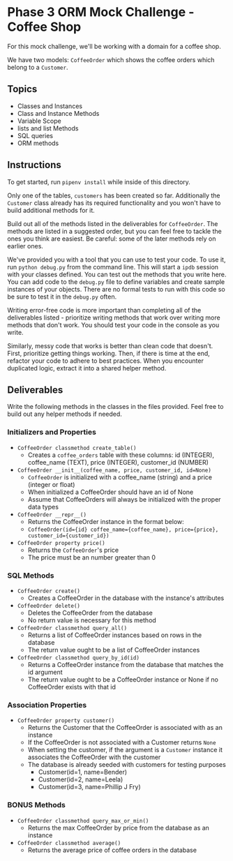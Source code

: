 # Phase 3 ORM Mock Challenge - Coffee Shop

For this mock challenge, we'll be working with a domain for a coffee shop.

We have two models: `CoffeeOrder` which shows the coffee orders which belong to a `Customer`.

## Topics

- Classes and Instances
- Class and Instance Methods
- Variable Scope
- lists and list Methods
- SQL queries
- ORM methods

## Instructions

To get started, run `pipenv install` while inside of this directory.

Only one of the tables, `customers` has been created so far. Additionally the `Customer`
class already has its required functionality and you won't have to build
additional methods for it.

Build out all of the methods listed in the deliverables for `CoffeeOrder`. The methods are listed in a suggested order, but you can feel free to tackle the ones you think
are easiest. Be careful: some of the later methods rely on earlier ones.

We've provided you with a tool that you can use to test your code. To use it,
run `python debug.py` from the command line. This will start a `ipdb` session
with your classes defined. You can test out the methods that you write here. You
can add code to the `debug.py` file to define variables and create sample
instances of your objects. There are no formal tests to run with this code so be
sure to test it in the `debug.py` often.

Writing error-free code is more important than completing all of the
deliverables listed - prioritize writing methods that work over writing more
methods that don't work. You should test your code in the console as you write.

Similarly, messy code that works is better than clean code that doesn't. First,
prioritize getting things working. Then, if there is time at the end, refactor
your code to adhere to best practices. When you encounter duplicated logic,
extract it into a shared helper method.

## Deliverables

Write the following methods in the classes in the files provided. Feel free to
build out any helper methods if needed.

### Initializers and Properties

- `CoffeeOrder classmethod create_table()`
  - Creates a `coffee_orders` table with these columns: id (INTEGER), coffee_name (TEXT),
  price (INTEGER), customer_id (NUMBER)
- `CoffeeOrder __init__(coffee_name, price, customer_id, id=None)`
  - `CoffeeOrder` is initialized with a coffee_name (string) and a price (integer or float)
  - When initialized a CoffeeOrder should have an id of None
  - Assume that CoffeeOrders will always be initialized with the proper data types
- `CoffeeOrder __repr__()`
  - Returns the CoffeeOrder instance in the format below:
  - `CoffeeOrder(id={id} coffee_name={coffee_name}, price={price}, customer_id={customer_id})`
- `CoffeeOrder property price()`
  - Returns the `CoffeeOrder`'s price
  - The price must be an number greater than 0

### SQL Methods

- `CoffeeOrder create()`
  - Creates a CoffeeOrder in the database with the instance's attributes
- `CoffeeOrder delete()`
  - Deletes the CoffeeOrder from the database
  - No return value is necessary for this method
- `CoffeeOrder classmethod query_all()`
  - Returns a list of CoffeeOrder instances based on rows in the database
  - The return value ought to be a list of CoffeeOrder instances
- `CoffeeOrder classmethod query_by_id(id)`
  - Returns a CoffeeOrder instance from the database that matches the id argument
  - The return value ought to be a CoffeeOrder instance or None if no CoffeeOrder
  exists with that id

### Association Properties

- `CoffeeOrder property customer()`
  - Returns the Customer that the CoffeeOrder is associated with as an instance
  - If the CoffeeOrder is not associated with a Customer returns `None`
  - When setting the customer, if the argument is a `Customer` instance it associates the
  CoffeeOrder with the customer
  - The database is already seeded with customers for testing purposes
    - Customer(id=1, name=Bender)
    - Customer(id=2, name=Leela)
    - Customer(id=3, name=Phillip J Fry)

### BONUS Methods

- `CoffeeOrder classmethod query_max_or_min()`
  - Returns the max CoffeeOrder by price from the database as an instance
- `CoffeeOrder classmethod average()`
  - Returns the average price of coffee orders in the database
